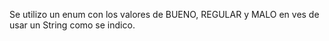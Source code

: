 Se utilizo un enum con los valores de  BUENO, REGULAR y MALO en ves de usar un String como se indico.
